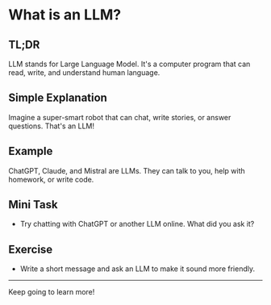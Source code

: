 # What is an LLM?
<!-- TOC -->

## TL;DR
LLM stands for Large Language Model. It's a computer program that can read, write, and understand human language.

## Simple Explanation
Imagine a super-smart robot that can chat, write stories, or answer questions. That's an LLM!

## Example
ChatGPT, Claude, and Mistral are LLMs. They can talk to you, help with homework, or write code.

## Mini Task
- Try chatting with ChatGPT or another LLM online. What did you ask it?

## Exercise
- Write a short message and ask an LLM to make it sound more friendly.

---
Keep going to learn more!
